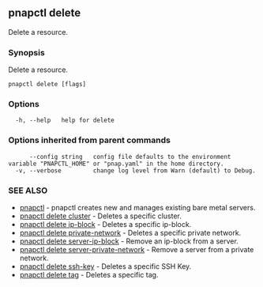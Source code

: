 ## pnapctl delete

Delete a resource.

### Synopsis

Delete a resource.

```
pnapctl delete [flags]
```

### Options

```
  -h, --help   help for delete
```

### Options inherited from parent commands

```
      --config string   config file defaults to the environment variable "PNAPCTL_HOME" or "pnap.yaml" in the home directory.
  -v, --verbose         change log level from Warn (default) to Debug.
```

### SEE ALSO

* [pnapctl](pnapctl.md)	 - pnapctl creates new and manages existing bare metal servers.
* [pnapctl delete cluster](pnapctl_delete_cluster.md)	 - Deletes a specific cluster.
* [pnapctl delete ip-block](pnapctl_delete_ip-block.md)	 - Deletes a specific ip-block.
* [pnapctl delete private-network](pnapctl_delete_private-network.md)	 - Deletes a specific private network.
* [pnapctl delete server-ip-block](pnapctl_delete_server-ip-block.md)	 - Remove an ip-block from a server.
* [pnapctl delete server-private-network](pnapctl_delete_server-private-network.md)	 - Remove a server from a private network.
* [pnapctl delete ssh-key](pnapctl_delete_ssh-key.md)	 - Deletes a specific SSH Key.
* [pnapctl delete tag](pnapctl_delete_tag.md)	 - Deletes a specific tag.

